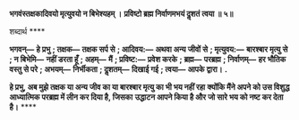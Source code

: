 **भगवंस्तक्षकादिवयो मृत्युवयो न बिभेश्यहम् ।** **प्रविष्टो ब्रह्म निर्वाणमभयं दॢशतं त्वया ॥ ५॥** 

शब्दार्थ **** 

**भगवन्—** **हे प्रभु** **; तक्षक—** **तक्षक सर्प से** **; आदिवय:—** **अथवा अन्य जीवों से** **; मृत्युवय:—** **बारश्बार मृत्यु से** **; न बिभेमि—** **नहीं डरता हूँ** **; अहम्—** **मैं** **; प्रविष्ट:—** **प्रवेश करके** **; ब्रह्म—** **परब्रह्म** **; निर्वाणम्—** **हर भौतिक वस्तु से परे** **; अभयम्—** **निर्भीकता** **; दॢशतम्—** **दिखाई गई** **; त्वया—** **आपके द्वारा।** **.** 

**हे प्रभु, अब मुझे तक्षक या अन्य जीव का या बारश्बार मृत्यु का भी भय नहीं रहा** **क्योंकि मैंने अपने को उस विशुद्ध आध्यात्मिक परब्रह्म में लीन कर दिया है, जिसका** **उद्धाटन आपने किया है और जो सारे भय को नष्ट कर देता है।** **** 